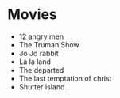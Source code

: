 
# Movies

- 12 angry men
- The Truman Show
- Jo Jo rabbit
- La la land
- The departed
- The last temptation of christ
- Shutter Island
